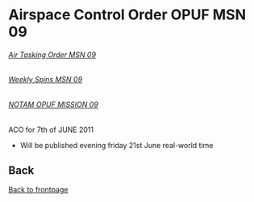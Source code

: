 # Airspace Control Order OPUF MSN 09 


###### [Air Tasking Order MSN 09](/OPUF-Brief/Docs/ATO/ATO_9.html)
###### [Weekly Spins MSN 09](/OPUF-Brief/Docs/SPINS_09.html)
###### [NOTAM OPUF MISSION 09](/OPUF-Brief/Docs/NOTAM/NOTAM_09.html)


ACO for 7th of JUNE 2011
- Will be published evening friday 21st June real-world time





## Back
[Back to frontpage](https://132nd-vwing.github.io/OPUF-Brief/)